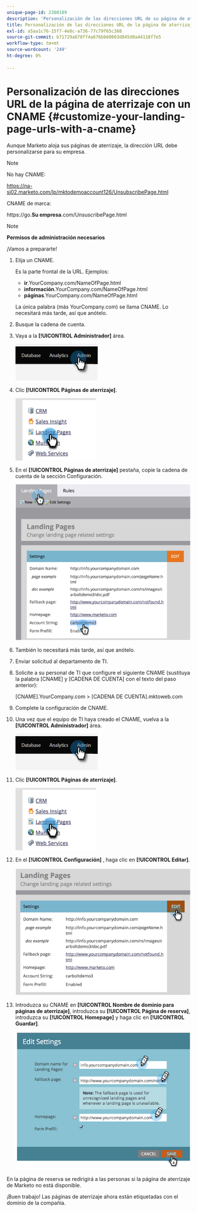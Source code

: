 ```yaml
---
unique-page-id: 2360189
description: 'Personalización de las direcciones URL de su página de aterrizaje con un CNAME (administración): documentos de Marketo, documentación del producto'
title: Personalización de las direcciones URL de la página de aterrizaje con un CNAME (Administración)
exl-id: a5aa1c76-15f7-4e8c-a736-77c79f65c368
source-git-commit: b71729a678ff4a676bb60803d845d0a44118f7e5
workflow-type: tm+mt
source-wordcount: '249'
ht-degree: 0%

---
```


# Personalización de las direcciones URL de la página de aterrizaje con un CNAME  {#customize-your-landing-page-urls-with-a-cname}

Aunque Marketo aloja sus páginas de aterrizaje, la dirección URL debe personalizarse para su empresa.

>[!NOTE]
>
>No hay CNAME:
>
>https://na-sj02.marketo.com/lp/mktodemoaccount126/UnsubscribePage.html
>
>CNAME de marca:
>
>https://go.**Su empresa**.com/UnsuscribePage.html

>[!NOTE]
>
>**Permisos de administración necesarios**

¡Vamos a prepararte!

1. Elija un CNAME.

   Es la parte frontal de la URL. Ejemplos:

   * **ir**.YourCompany.com/NameOfPage.html
   * **información**.YourCompany.com/NameOfPage.html
   * **páginas**.YourCompany.com/NameOfPage.html

   La única palabra (más YourCompany.com) se llama CNAME. Lo necesitará más tarde, así que anótelo.

1. Busque la cadena de cuenta.

1. Vaya a la **[!UICONTROL Administrador]** área.

   ![](assets/customize-your-landing-page-urls-with-a-cname-1.png)

1. Clic **[!UICONTROL Páginas de aterrizaje]**.

   ![](assets/customize-your-landing-page-urls-with-a-cname-2.png)

1. En el **[!UICONTROL Páginas de aterrizaje]** pestaña, copie la cadena de cuenta de la sección Configuración.

   ![](assets/customize-your-landing-page-urls-with-a-cname-3.png)

1. También lo necesitará más tarde, así que anótelo.

1. Enviar solicitud al departamento de TI.

1. Solicite a su personal de TI que configure el siguiente CNAME (sustituya la palabra [CNAME] y [CADENA DE CUENTA] con el texto del paso anterior):

   [CNAME].YourCompany.com > [CADENA DE CUENTA].mktoweb.com

1. Complete la configuración de CNAME.

1. Una vez que el equipo de TI haya creado el CNAME, vuelva a la **[!UICONTROL Administrador]** área.

   ![](assets/customize-your-landing-page-urls-with-a-cname-4.png)

1. Clic **[!UICONTROL Páginas de aterrizaje]**.

   ![](assets/customize-your-landing-page-urls-with-a-cname-5.png)

1. En el **[!UICONTROL Configuración]** , haga clic en **[!UICONTROL Editar]**.

   ![](assets/customize-your-landing-page-urls-with-a-cname-6.png)

1. Introduzca su CNAME en **[!UICONTROL Nombre de dominio para páginas de aterrizaje]**, introduzca su **[!UICONTROL Página de reserva]**, introduzca su **[!UICONTROL Homepage]** y haga clic en **[!UICONTROL Guardar]**.

   ![](assets/customize-your-landing-page-urls-with-a-cname-7.png)

En la página de reserva se redirigirá a las personas si la página de aterrizaje de Marketo no está disponible.

¡Buen trabajo! Las páginas de aterrizaje ahora están etiquetadas con el dominio de la compañía.
